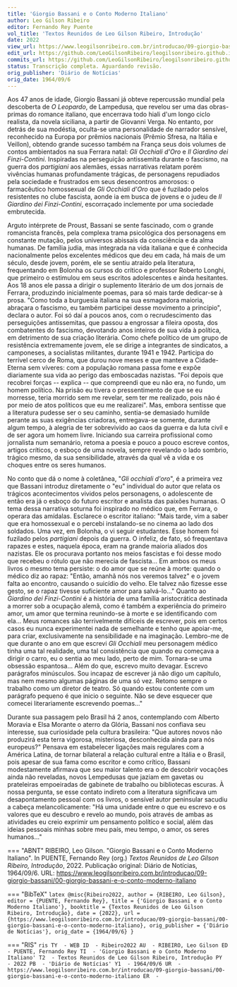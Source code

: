 ```yaml
---
title: 'Giorgio Bassani e o Conto Moderno Italiano'
author: Leo Gilson Ribeiro
editor: Fernando Rey Puente
vol_title: 'Textos Reunidos de Leo Gilson Ribeiro, Introdução'
date: 2022
view_url: https://www.leogilsonribeiro.com.br/introducao/09-giorgio-bassani/00-giorgio-bassani-e-o-conto-moderno-italiano
edit_url: https://github.com/LeoGilsonRibeiro/leogilsonribeiro.github.io/edit/main//docs/markdown/introducao/09-giorgio-bassani/00-giorgio-bassani-e-o-conto-moderno-italiano.md
commits_url: https://github.com/LeoGilsonRibeiro/leogilsonribeiro.github.io/commits/main/docs/markdown/introducao/09-giorgio-bassani/00-giorgio-bassani-e-o-conto-moderno-italiano.md
status: Transcrição completa. Aguardando revisão.
orig_publisher: 'Diário de Notícias'
orig_date: 1964/09/6
---
```


Aos 47 anos de idade, Giorgio Bassani já obteve repercussão mundial pela descoberta de *O Leopardo*, de Lampedusa, que revelou ser uma das obras-primas do romance italiano, que encerrava todo hiali d'um longo ciclo realista, da novela siciliana, a partir de Giovanni Verga. No entanto, por detrás de sua modéstia, oculta-se uma personalidade de narrador sensível, reconhecido na Europa por prêmios nacionais (Prêmio Sfresa, na Itália e Veillon), obtendo grande sucesso também na França seus dois volumes de contos ambientados na sua Ferrara natal: *Gli Occhiali d'Oro* e *Il Giardino dei Finzi-Contini*. Inspiradas na perseguição antissemita durante o fascismo, na guerra dos *partigiani* aos alemães, essas narrativas relatam porém vivências humanas profundamente trágicas, de personagens repudiados pela sociedade e frustrados em seus desencontros amorosos: o farmacêutico homossexual de *Gli Occhiali d'Oro* que é fuzilado pelos resistentes no clube fascista, aonde ia em busca de jovens e o judeu de *Il Giardino dei Finzi-Contini*, escorraçado inclemente por uma sociedade embrutecida.

Arguto intérprete de Proust, Bassani se sente fascinado, com o grande romancista francês, pela complexa trama psicológica dos personagens em constante mutação, pelos universos abissais da consciência e da alma humanas. De família judia, mas integrada na vida italiana e que é conhecida nacionalmente pelos excelentes médicos que deu em cada, há mais de um século, desde jovem, porém, ele se sentiu atraído pela literatura, frequentando em Bolonha os cursos do crítico e professor Roberto Longhi, que primeiro o estimulou em seus escritos adolescentes e ainda hesitantes. Aos 18 anos ele passa a dirigir o suplemento literário de um dos jornais de Ferrara, produzindo inicialmente poemas, para só mais tarde dedicar-se à prosa. "Como toda a burguesia italiana na sua esmagadora maioria, abraçara o fascismo, eu também participei desse movimento a princípio", declara o autor. Foi só daí a poucos anos, com o recrudescimento das perseguições antissemitas, que passou a engrossar a fileira oposta, dos combatentes do fascismo, devotando anos inteiros de sua vida à política, em detrimento de sua criação literária. Como chefe político de um grupo de resistência extremamente jovem, ele se dirige a integrantes de sindicatos, a camponeses, a socialistas militantes, durante 1941 e 1942. Participa do terrível cerco de Roma, que durou nove meses e que manteve a Cidade-Eterna sem víveres: com a população romana passa fome e expõe diariamente sua vida ao perigo das emboscadas nazistas. "Foi depois que recobrei forças -- explica -- que compreendi que eu não era, no fundo, um homem político. Na prisão eu tivera o pressentimento de que se eu morresse, teria morrido sem me revelar, sem ter me realizado, pois não é por meio de atos políticos que eu me realizarei". Mas, embora sentisse que a literatura pudesse ser o seu caminho, sentia-se demasiado humilde perante as suas exigências criadoras, entregava-se somente, durante algum tempo, à alegria de ter sobrevivido ao caos da guerra e da luta civil e de ser agora um homem livre. Iniciando sua carreira profissional como jornalista num semanário, retoma a poesia e pouco a pouco escreve contos, artigos críticos, o esboço de uma novela, sempre revelando o lado sombrio, trágico mesmo, da sua sensibilidade, através da qual vê a vida e os choques entre os seres humanos.

No conto que dá o nome à coletânea, "*Gli occhiali d'oro*", é a primeira vez que Bassani introduz diretamente o "eu" individual do autor que relata os trágicos acontecimentos vividos pelos personagens, o adolescente de então era já o esboço do futuro escritor e analista das paixões humanas. O tema dessa narrativa soturna foi inspirado no médico que, em Ferrara, o operara das amídalas. Esclarece o escritor italiano: "Mais tarde, vim a saber que era homossexual e o percebi instalando-se no cinema ao lado dos soldados. Uma vez, em Bolonha, o vi seguir estudantes. Esse homem foi fuzilado pelos *partigiani* depois da guerra. O infeliz, de fato, só frequentava rapazes e estes, naquela época, eram na grande maioria aliados dos nazistas. Ele os procurava portanto nos meios fascistas e foi desse modo que recebeu o rótulo que não merecia de fascista\... Em ambos os meus livros o mesmo tema persiste: o do amor que se reúne à morte: quando o médico diz ao rapaz: "Então, amanhã nós nos veremos talvez" e o jovem falta ao encontro, causando o suicídio do velho. Ele talvez não fizesse esse gesto, se o rapaz tivesse suficiente amor para salvá-lo\..." Quanto ao *Giardino dei Finzi-Contini* é a história de uma família aristocrática destinada a morrer sob a ocupação alemã, como é também a experiência do primeiro amor, um amor que termina reunindo-se à morte e se identificando com ela\... Meus romances são terrivelmente difíceis de escrever, pois em certos casos eu nunca experimentei nada de semelhante e tenho que apoiar-me, para criar, exclusivamente na sensibilidade e na imaginação. Lembro-me de que durante o ano em que escrevi *Gli Occhiali* meu personagem médico tinha uma tal realidade, uma tal consistência que quando eu começava a dirigir o carro, eu o sentia ao meu lado, perto de mim. Tornara-se uma obsessão espantosa\... Além do que, escrevo muito devagar. Escrevo parágrafos minúsculos. Sou incapaz de escrever já não digo um capítulo, mas nem mesmo algumas páginas de uma só vez. Retomo sempre o trabalho como um diretor de teatro. Só quando estou contente com um parágrafo pequeno é que inicio o seguinte. Não se deve esquecer que comecei literariamente escrevendo poemas\..."

Durante sua passagem pelo Brasil há 2 anos, contemplando com Alberto Moravia e Elsa Morante o aterro da Glória, Bassani nos confiava seu interesse, sua curiosidade pela cultura brasileira: "Que autores novos não produzirá esta terra vigorosa, misteriosa, desconhecida ainda para nós europeus?" Pensava em estabelecer ligações mais regulares com a América Latina, de tornar bilateral a relação cultural entre a Itália e o Brasil, pois apesar de sua fama como escritor e como crítico, Bassani modestamente afirmava que seu maior talento era o de descobrir vocações ainda não reveladas, novos Lempedusas que jaziam em gavetas ou prateleiras empoeiradas de gabinete de trabalho ou bibliotecas escuras. À nossa pergunta, se esse contato indireto com a literatura significava um desapontamento pessoal com os livros, o sensível autor peninsular sacudiu a cabeça melancolicamente: "Há uma unidade entre o que eu escrevo e os valores que eu descubro e revelo ao mundo, pois através de ambas as atividades eu creio exprimir um pensamento político e social, além das ideias pessoais minhas sobre meu país, meu tempo, o amor, os seres humanos\..."


=== "ABNT"
    RIBEIRO, Leo Gilson. "Giorgio Bassani e o Conto Moderno Italiano". In PUENTE, Fernando Rey (org.) <em>Textos Reunidos de Leo Gilson Ribeiro, Introdução</em>, 2022. Publicação original: Diário de Notícias, 1964/09/6. URL: <a href="stable_url">https://www.leogilsonribeiro.com.br/introducao/09-giorgio-bassani/00-giorgio-bassani-e-o-conto-moderno-italiano</a>

=== "BibTeX"
    ```latex
    @misc{Ribeiro2022,
    author = {RIBEIRO, Leo Gilson},
    editor = {PUENTE, Fernando Rey},
    title = {'Giorgio Bassani e o Conto Moderno Italiano'},
    booktitle = {Textos Reunidos de Leo Gilson Ribeiro, Introdução},
    date = {2022},
    url = {https://www.leogilsonribeiro.com.br/introducao/09-giorgio-bassani/00-giorgio-bassani-e-o-conto-moderno-italiano},
    orig_publisher = {'Diário de Notícias'},
    orig_date = {1964/09/6}
    }
    ```

=== "RIS"
    ```ris
    TY  - WEB
    ID  - Ribeiro2022
    AU  - RIBEIRO, Leo Gilson
    ED  - PUENTE, Fernando Rey
    TI  - 'Giorgio Bassani e o Conto Moderno Italiano'
    T2  - Textos Reunidos de Leo Gilson Ribeiro, Introdução
    PY  - 2022
    PB  - 'Diário de Notícias'
    Y1  - 1964/09/6
    UR  - https://www.leogilsonribeiro.com.br/introducao/09-giorgio-bassani/00-giorgio-bassani-e-o-conto-moderno-italiano
    ER  - 
    ```
